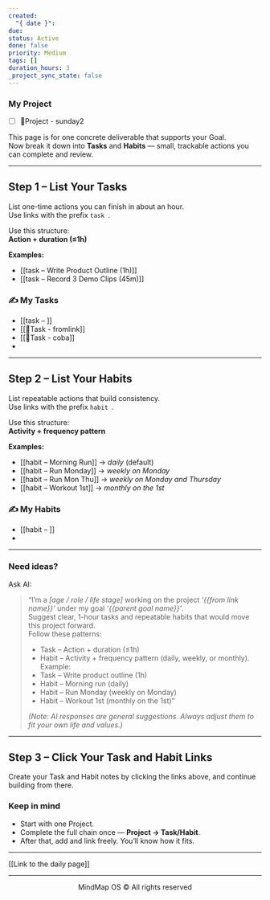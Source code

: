 ```yaml
---
created:
  "{ date }":
due:
status: Active
done: false
priority: Medium
tags: []
duration_hours: 3
_project_sync_state: false
---
```


### My Project
- [ ] 🚀Project - sunday2

This page is for one concrete deliverable that supports your Goal.  
Now break it down into **Tasks** and **Habits** — small, trackable actions you can complete and review.

---

## Step 1 – List Your Tasks

List one-time actions you can finish in about an hour.  
Use links with the prefix `task `.

Use this structure:  
**Action + duration (≤1h)**

**Examples:**
- [[task – Write Product Outline (1h)]]  
- [[task – Record 3 Demo Clips (45m)]]

### ✍️ My Tasks
- [[task – ]]
- [[📌Task - fromlink]]
- [[📌Task - coba]]
- 

---

## Step 2 – List Your Habits

List repeatable actions that build consistency.  
Use links with the prefix `habit `.

Use this structure:  
**Activity + frequency pattern**

**Examples:**
- [[habit – Morning Run]] → *daily* (default)  
- [[habit – Run Monday]] → *weekly on Monday*  
- [[habit – Run Mon Thu]] → *weekly on Monday and Thursday*  
- [[habit – Workout 1st]] → *monthly on the 1st*  

### ✍️ My Habits
- [[habit – ]]
- 

---

### Need ideas?

Ask AI:

> “I’m a *[age / role / life stage]* working on the project *‘{{from link name}}’* under my goal *‘{{parent goal name}}’*.  
> Suggest clear, 1-hour tasks and repeatable habits that would move this project forward.  
> Follow these patterns:  
> - Task – Action + duration (≤1h)  
> - Habit – Activity + frequency pattern (daily, weekly, or monthly).  
> Example:  
> - Task – Write product outline (1h)  
> - Habit – Morning run (daily)  
> - Habit – Run Monday (weekly on Monday)  
> - Habit – Workout 1st (monthly on the 1st)”
>
> *(Note: AI responses are general suggestions. Always adjust them to fit your own life and values.)*

---

## Step 3 – Click Your Task and Habit Links

Create your Task and Habit notes by clicking the links above, and continue building from there.

### Keep in mind
- Start with one Project.  
- Complete the full chain once — **Project → Task/Habit**.  
- After that, add and link freely. You’ll know how it fits.

---

[[Link to the daily page]]

---

<p align="center">MindMap OS © All rights reserved</p>
